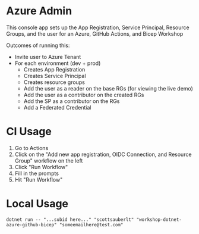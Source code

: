# Azure Admin

This console app sets up the App Registration, Service Principal, Resource Groups, and the user for an Azure, GitHub Actions, and Bicep Workshop

Outcomes of running this:
- Invite user to Azure Tenant
- For each environment (dev + prod)
  - Creates App Registration
  - Creates Service Principal
  - Creates resource groups
  - Add the user as a reader on the base RGs (for viewing the live demo)
  - Add the user as a contributor on the created RGs
  - Add the SP as a contributor on the RGs
  - Add a Federated Credential

# CI Usage

1. Go to Actions
2. Click on the "Add new app registration, OIDC Connection, and Resource Group" workflow on the left
3. Click "Run Workflow"
4. Fill in the prompts
5. Hit "Run Workflow"

# Local Usage

```
dotnet run -- "...subid here..." "scottsauberlt" "workshop-dotnet-azure-github-bicep" "someemailhere@test.com"
```
